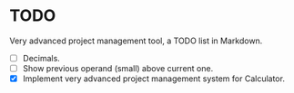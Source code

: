 # TODO

Very advanced project management tool, a TODO list in Markdown.

- [ ] Decimals.
- [ ] Show previous operand (small) above current one.
- [x] Implement very advanced project management system for Calculator.
